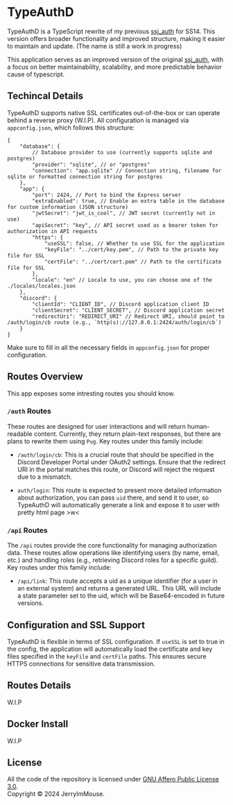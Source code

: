 # TypeAuthD
TypeAuthD is a TypeScript rewrite of my previous [ssj_auth](https://github.com/JerryImMouse/ssj_auth) for SS14. This version offers broader functionality and improved structure, making it easier to maintain and update. (The name is still a work in progress)

This application serves as an improved version of the original [ssj_auth](https://github.com/JerryImMouse/ssj_auth), with a focus on better maintainability, scalability, and more predictable behavior cause of typescript.

## Techincal Details
TypeAuthD supports native SSL certificates out-of-the-box or can operate behind a reverse proxy (W.I.P). All configuration is managed via `appconfig.json`, which follows this structure:
```jsonc
{
    "database": {
        // Database provider to use (currently supports sqlite and postgres)
        "provider": "sqlite", // or "postgres"
        "connection": "app.sqlite" // Connection string, filename for sqlite or formatted connection string for postgres
    },
    "app": {
        "port": 2424, // Port to bind the Express server
        "extraEnabled": true, // Enable an extra table in the database for custom information (JSON structure)
        "jwtSecret": "jwt_is_cool", // JWT secret (currently not in use)
        "apiSecret": "key", // API secret used as a bearer token for authorization in API requests
        "https": {
            "useSSL": false, // Whether to use SSL for the application
            "keyFile": "../cert/key.pem", // Path to the private key file for SSL
            "certFile": "../cert/cert.pem" // Path to the certificate file for SSL
        },
        "locale": "en" // Locale to use, you can choose one of the ./locales/locales.json
    },
    "discord": {
        "clientId": "CLIENT_ID", // Discord application client ID
        "clientSecret": "CLIENT_SECRET", // Discord application secret
        "redirectUri": "REDIRECT_URI" // Redirect URI, should point to /auth/login/cb route (e.g., `http(s)://127.0.0.1:2424/auth/login/cb`)
    }
}

```
Make sure to fill in all the necessary fields in `appconfig.json` for proper configuration.

## Routes Overview

This app exposes some intresting routes you should know.

### `/auth` Routes
These routes are designed for user interactions and will return human-readable content. Currently, they return plain-text responses, but there are plans to rewrite them using `Pug`. Key routes under this family include:
- `/auth/login/cb`: This is a crucial route that should be specified in the Discord Developer Portal under OAuth2 settings. Ensure that the redirect URI in the portal matches this route, or Discord will reject the request due to a mismatch.  

- `auth/login`: This route is expected to present more detailed information about authorization, you can pass `uid` there, and send it to user, so TypeAuthD will automatically generate a link and expose it to user with pretty html page >w<

### `/api` Routes
The `/api` routes provide the core functionality for managing authorization data. These routes allow operations like identifying users (by name, email, etc.) and handling roles (e.g., retrieving Discord roles for a specific guild). Key routes under this family include:
- `/api/link`: This route accepts a uid as a unique identifier (for a user in an external system) and returns a generated URL. This URL will include a state parameter set to the uid, which will be Base64-encoded in future versions.

## Configuration and SSL Support
TypeAuthD is flexible in terms of SSL configuration. If `useSSL` is set to true in the config, the application will automatically load the certificate and key files specified in the `keyFile` and `certFile` paths. This ensures secure HTTPS connections for sensitive data transmission.

## Routes Details
W.I.P

## Docker Install
W.I.P

## License
All the code of the repository is licensed under [GNU Affero Public License 3.0](https://www.gnu.org/licenses/agpl-3.0.html).  
Copyright © 2024 JerryImMouse.


